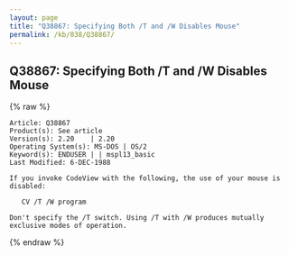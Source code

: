 ```yaml
---
layout: page
title: "Q38867: Specifying Both /T and /W Disables Mouse"
permalink: /kb/038/Q38867/
---
```


## Q38867: Specifying Both /T and /W Disables Mouse

{% raw %}

	Article: Q38867
	Product(s): See article
	Version(s): 2.20    | 2.20
	Operating System(s): MS-DOS | OS/2
	Keyword(s): ENDUSER | | mspl13_basic
	Last Modified: 6-DEC-1988
	
	If you invoke CodeView with the following, the use of your mouse is
	disabled:
	
	   CV /T /W program
	
	Don't specify the /T switch. Using /T with /W produces mutually
	exclusive modes of operation.

{% endraw %}
